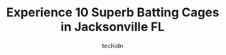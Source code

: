---
layout: ampstory
image: https://i0.wp.com/www.depkes.org/wp-content/uploads/2023/06/batting-cages-0-in-jacksonville-fl-1685782142.jpeg?resize=640,853
author: techidn
featured: false
description: Discover the impressive array of Batting Cages options in Jacksonville FL, where you can find 10 of the largest Batting Cages establishments in the area. From renowned classics to hidden gem
title: Experience 10 Superb Batting Cages in Jacksonville FL
cover:
   title: Experience 10 Superb Batting Cages in Jacksonville FL
   subtitle: Rickpate
   background: https://www.depkes.org/wp-content/uploads/2023/06/batting-cages-0-in-jacksonville-fl-1685782142.jpeg

pages: 
 - layout: thirds
   top: <h1>#1 D-BAT Jacksonville</h1>
   bottom: "<p>Went for the first time yesterday and was impressed. The staff are super knowledgeable and helpful.  The kids seemed to all support each other.  Clean and well maintained</p>"
   background: https://www.depkes.org/wp-content/uploads/2023/06/batting-cages-1-in-jacksonville-fl-1685782142.jpeg
   backgroundblur: true
 - layout: thirds
   top: <h1>#2 Rip City Baseball Facility</h1>
   bottom: "<p>This place is great if you want you son/daughter to learn the proper techniques to become an awesome ball player. Everyone i have dealt with from the very beginning was v</p>"
   background: https://www.depkes.org/wp-content/uploads/2023/06/batting-cages-2-in-jacksonville-fl-1685782143.jpeg
   cta:
      link: https://www.depkes.org/blog/experience-10-superb-batting-cages-in-jacksonville-fl/
      text: Experience 10 Superb Batting Cages in Jacksonville FL
 - layout: thirds
   top: <h1>#3 5 Tool Training</h1>
   bottom: "<p>14797 Philips Hwy #115, Jacksonville, FL 32256, United States</p>"
   background: https://www.depkes.org/wp-content/uploads/2023/06/batting-cages-3-in-jacksonville-fl-1685782143.jpeg
   cta:
      link: https://www.depkes.org/blog/experience-10-superb-batting-cages-in-jacksonville-fl/
      text: Experience 10 Superb Batting Cages in Jacksonville FL
 - layout: thirds
   top: <h1>#4 World of Baseball Complex</h1>
   bottom: "<p>7775 Old Kings Rd, Jacksonville, FL 32219, United States</p>"
   background: https://images.unsplash.com/photo-1567360425618-1594206637d2?ixlib=rb-4.0.3&ixid=MnwxMjA3fDB8MHxwaG90by1wYWdlfHx8fGVufDB8fHx8&auto=format&fit=crop&w=640&h=853&q=80
   cta:
      link: https://www.depkes.org/blog/experience-10-superb-batting-cages-in-jacksonville-fl/
      text: Experience 10 Superb Batting Cages in Jacksonville FL
 - layout: thirds
   top: <h1>#5 Batting Cages</h1>
   bottom: "<p>3695 Hartsfield Rd, Jacksonville, FL 32277, United States</p>"
   background: https://images.unsplash.com/photo-1595364397663-fca4f075d796?ixlib=rb-4.0.3&ixid=MnwxMjA3fDB8MHxwaG90by1wYWdlfHx8fGVufDB8fHx8&auto=format&fit=crop&w=640&h=853&q=80
   cta:
      link: https://www.depkes.org/blog/experience-10-superb-batting-cages-in-jacksonville-fl/
      text: Experience 10 Superb Batting Cages in Jacksonville FL
 - layout: thirds
   top: <h1>#6 Prospects Academy</h1>
   bottom: "<p>8546 Mallory Rd, Jacksonville, FL 32220, United States</p>"
   background: https://images.unsplash.com/photo-1522441815192-d9f04eb0615c?ixlib=rb-4.0.3&ixid=MnwxMjA3fDB8MHxwaG90by1wYWdlfHx8fGVufDB8fHx8&auto=format&fit=crop&w=640&h=853&q=80
   cta:
      link: https://www.depkes.org/blog/experience-10-superb-batting-cages-in-jacksonville-fl/
      text: Experience 10 Superb Batting Cages in Jacksonville FL
 - layout: thirds
   top: <h1>#7 Pruitt Softball Complex</h1>
   bottom: "<p>Dolphin Dr, Jacksonville, FL 32211, United States</p>"
   background: https://images.unsplash.com/photo-1527067829737-402993088e6b?ixlib=rb-4.0.3&ixid=MnwxMjA3fDB8MHxwaG90by1wYWdlfHx8fGVufDB8fHx8&auto=format&fit=crop&w=640&h=853&q=80
   cta:
      link: https://www.depkes.org/blog/experience-10-superb-batting-cages-in-jacksonville-fl/
      text: Experience 10 Superb Batting Cages in Jacksonville FL
 - layout: thirds
   middle: Continue reading...
   background: https://images.unsplash.com/photo-1618556658017-fd9c732d1360?ixlib=rb-4.0.3&ixid=MnwxMjA3fDB8MHxwaG90by1wYWdlfHx8fGVufDB8fHx8&auto=format&fit=crop&w=640&h=853&q=80
   cta:
      link: https://www.depkes.org/blog/experience-10-superb-batting-cages-in-jacksonville-fl/
      text: Experience 10 Superb Batting Cages in Jacksonville FL
      
---